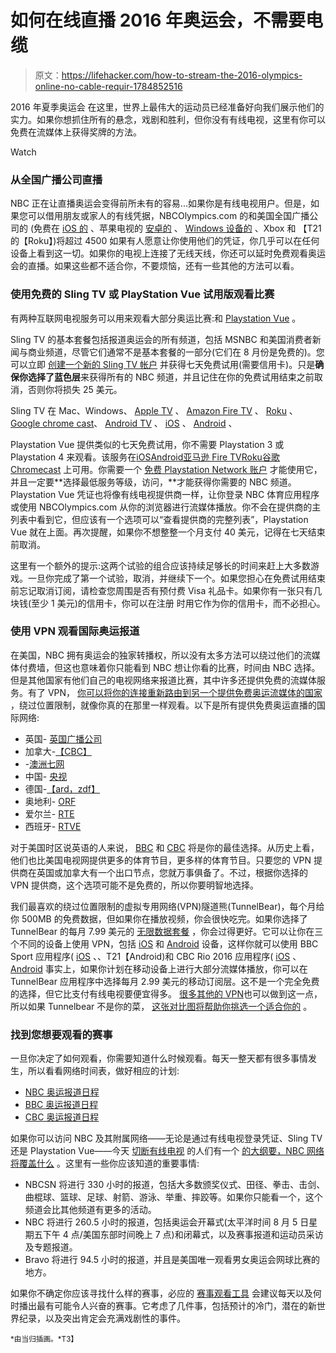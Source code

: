# 如何在线直播 2016 年奥运会，不需要电缆

> 原文：<https://lifehacker.com/how-to-stream-the-2016-olympics-online-no-cable-requir-1784852516>

2016 年夏季奥运会 在这里，世界上最伟大的运动员已经准备好向我们展示他们的实力。如果你想抓住所有的悬念，戏剧和胜利，但你没有有线电视，这里有你可以免费在流媒体上获得奖牌的方法。

Watch

### 从全国广播公司直播

NBC 正在让直播奥运会变得前所未有的容易...如果你是有线电视用户。但是，如果您可以借用朋友或家人的有线凭据，NBCOlympics.com 的和美国全国广播公司的 (免费在 [iOS 的](https://itunes.apple.com/us/app/nbc-sports-live-extra/id542511686?mt=8&sports-mobile-apps) 、苹果电视的 [安卓的](https://play.google.com/store/apps/details?id=air.com.nbcuni.com.nbcsports.liveextra&hl=en&sports-mobile-apps) 、 [Windows 设备的](https://www.microsoft.com/en-us/store/p/nbc-sports/9wzdncrfjcl3) 、Xbox 和 【T21 的【Roku】)将超过 4500 如果有人愿意让你使用他们的凭证，你几乎可以在任何设备上看到这一切。如果你的电视上连接了无线天线，你还可以延时免费观看奥运会的直播。如果这些都不适合你，不要烦恼，还有一些其他的方法可以看。

### **使用免费的 Sling TV 或 PlayStation Vue 试用版观看比赛**

有两种互联网电视服务可以用来观看大部分奥运比赛:和 [Playstation Vue](https://www.playstation.com/en-us/network/vue/) 。

Sling TV 的基本套餐包括报道奥运会的所有频道，包括 MSNBC 和美国消费者新闻与商业频道，尽管它们通常不是基本套餐的一部分(它们在 8 月份是免费的)。您可以立即 [创建一个新的 Sling TV 帐户](https://www.sling.com/single_page_signup?var=zipOnly&step=0) 并获得七天免费试用(需要信用卡)。只是**确保你选择了蓝色层**来获得所有的 NBC 频道，并且记住在你的免费试用结束之前取消，否则你将损失 25 美元。

Sling TV 在 Mac、Windows、 [Apple TV](http://help.sling.com/articles/en_US/FAQ/How-do-I-install-Sling-TV-on-my-Apple-TV) 、 [Amazon Fire TV](http://www.amazon.com/gp/product/B00ODC5N80?asc_campaign=InlineText&asc_refurl=https://lifehacker.com/how-to-stream-the-2016-olympics-online-no-cable-requir-1784852516&asc_source=&tag=kinjalifehackerlink-20) 、 [Roku](https://owner.roku.com/add/slingtv) 、[Google chrome cast](http://help.sling.com/articles/en_US/FAQ/How-do-I-setup-my-Chromecast-to-work-with-Sling-TV)、 [Android TV](https://play.google.com/store/apps/details?id=com.sling) 、 [iOS](https://itunes.apple.com/app/id945077360) 、 [Android](https://play.google.com/store/apps/details?id=com.sling) 、

Playstation Vue 提供类似的七天免费试用，你不需要 Playstation 3 或 Playstation 4 来观看。该服务在[iOS](https://itunes.apple.com/us/app/playstation-vue-mobile/id957987596?mt=8)[Android](https://play.google.com/store/apps/details?id=com.snei.vue.android&hl=en)[亚马逊 Fire TV](https://www.amazon.com/Sony-Interactive-Entertainment-Network-America/dp/B015TN9OQI?asc_campaign=InlineText&asc_refurl=https://lifehacker.com/how-to-stream-the-2016-olympics-online-no-cable-requir-1784852516&asc_source=&tag=kinjalifehackerlink-20)[Roku](https://www.playstation.com/en-us/network/vue/roku/)[谷歌 Chromecast](https://play.google.com/store/apps/details?id=com.snei.vue.android&hl=en) 上可用。你需要一个 [免费 Playstation Network 账户](https://secure.us.playstation.com/playstation/psn/login) 才能使用它，并且一定要**选择最低服务等级，访问，**才能获得你需要的 NBC 频道。Playstation Vue 凭证也将像有线电视提供商一样，让你登录 NBC 体育应用程序或使用 NBCOlympics.com 从你的浏览器进行流媒体播放。你不会在提供商的主列表中看到它，但应该有一个选项可以“查看提供商的完整列表”，Playstation Vue 就在上面。再次提醒，如果你不想整整一个月支付 40 美元，记得在七天结束前取消。

这里有一个额外的提示:这两个试验的组合应该持续足够长的时间来赶上大多数游戏。一旦你完成了第一个试验，取消，并继续下一个。如果您担心在免费试用结束前忘记取消订阅，请检查您周围是否有预付费 Visa 礼品卡。如果你有一张只有几块钱(至少 1 美元)的信用卡，你可以在注册 时用它作为你的信用卡，而不必担心。

### **使用 VPN 观看国际奥运报道**

在美国，NBC 拥有奥运会的独家转播权，所以没有太多方法可以绕过他们的流媒体付费墙，但这也意味着你只能看到 NBC 想让你看的比赛，时间由 NBC 选择。但是其他国家有他们自己的电视网络来报道比赛，其中许多还提供免费的流媒体服务。有了 VPN， [你可以将你的连接重新路由到另一个提供免费奥运流媒体的国家](https://lifehacker.com/the-always-up-to-date-guide-to-streaming-blocked-conten-5983904) ，绕过位置限制，就像你真的在那里一样观看。以下是所有提供免费奥运直播的国际网络:

*   英国- [英国广播公司](http://www.bbc.com/sport/olympics/rio-2016)
*   加拿大-[【CBC】](http://olympics.cbc.ca/)
*   -[澳洲七网](https://7rio2016.com.au/)
*   中国- [央视](http://2016.cctv.com/)
*   德国-[【ard，zdf】](http://rio.sportschau.de/rio2016/)
*   奥地利- [ORF](http://sport.orf.at/)
*   爱尔兰- [RTE](http://www.rte.ie/live/)
*   西班牙- [RTVE](http://www.rtve.es/directo/la-1/)

对于美国时区说英语的人来说， [BBC](http://www.bbc.com/sport/olympics/rio-2016) 和 [CBC](http://olympics.cbc.ca/) 将是你的最佳选择。从历史上看，他们也比美国电视网提供更多的体育节目，更多样的体育节目。只要您的 VPN 提供商在英国或加拿大有一个出口节点，您就万事俱备了。不过，根据你选择的 VPN 提供商，这个选项可能不是免费的，所以你要明智地选择。

我们最喜欢的绕过位置限制的虚拟专用网络(VPN)隧道熊(TunnelBear)，每个月给你 500MB 的免费数据，但如果你在播放视频，你会很快吃完。如果你选择了 TunnelBear 的每月 7.99 美元的 [无限数据套餐](https://www.tunnelbear.com/pricing) ，你会过得更好。它可以让你在三个不同的设备上使用 VPN，包括 [iOS](https://itunes.apple.com/us/app/tunnelbear-vpn/id564842283?mt=8&ign-mpt=uo%3D4) 和 [Android](https://play.google.com/store/apps/details?id=com.tunnelbear.android) 设备，这样你就可以使用 BBC Sport 应用程序( [iOS](https://itunes.apple.com/gb/app/bbc-sport/id377388936?mt=8) 、、T21【Android)和 CBC Rio 2016 应用程序( [iOS](https://itunes.apple.com/ca/app/cbc-rio-2016/id1124123642?mt=8) 、 [Android](https://play.google.com/store/apps/details?id=ca.cbc.android.olympics) 事实上，如果你计划在移动设备上进行大部分流媒体播放，你可以在 TunnelBear 应用程序中选择每月 2.99 美元的移动订阅层。这不是一个完全免费的选择，但它比支付有线电视要便宜得多。 [很多其他的 VPN](http://lifehacker.com/why-you-should-be-using-a-vpn-and-how-to-choose-one-5940565)也可以做到这一点，所以如果 Tunnelbear 不是你的菜， [这张对比图将帮助你挑选一个适合你的](http://lifehacker.com/this-massive-vpn-comparison-spreadsheet-helps-you-choos-1764427219) 。

### **找到您想要观看的赛事**

一旦你决定了如何观看，你需要知道什么时候观看。每天一整天都有很多事情发生，所以看看网络时间表，做好相应的计划:

*   [NBC 奥运报道日程](http://www.nbcolympics.com/full-schedule)
*   [BBC 奥运报道日程](http://www.bbc.com/sport/olympics/36908117)
*   [CBC 奥运报道日程](https://cbchelp.cbc.ca/hc/en-us/articles/222965607-Rio-2016-Games-broadcast-schedule-ceremonies-and-competitions)

如果你可以访问 NBC 及其附属网络——无论是通过有线电视登录凭证、Sling TV 还是 Playstation Vue——今天 [切断有线电视](http://www.cutcabletoday.com/) 的人们有一个 [的大纲要，NBC 网络将覆盖什么](http://www.cutcabletoday.com/watch-the-olympics-online/) 。这里有一些你应该知道的重要事情:

*   NBCSN 将进行 330 小时的报道，包括大多数颁奖仪式、田径、拳击、击剑、曲棍球、篮球、足球、射箭、游泳、举重、摔跤等。如果你只能看一个，这个频道会比其他频道有更多的活动。
*   NBC 将进行 260.5 小时的报道，包括奥运会开幕式(太平洋时间 8 月 5 日星期五下午 4 点/美国东部时间晚上 7 点)和闭幕式，以及赛事报道和运动员采访及专题报道。
*   Bravo 将进行 94.5 小时的报道，并且是美国唯一观看男女奥运会网球比赛的地方。

如果你不确定你应该寻找什么样的赛事，必应的 [赛事观看工具](https://www.bing.com/search?q=Olympics+Events+to+watch+2016-08-04) 会建议每天以及何时播出最有可能令人兴奋的赛事。它考虑了几件事，包括预计的冷门，潜在的新世界纪录，以及突出肯定会充满戏剧性的事件。

<small>*由当归插画。*T3】</small>